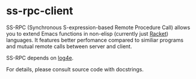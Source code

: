 # ss-rpc-client

SS-RPC (Synchronous S-expression-based Remote Procedure Call) allows
you to extend Emacs functions in non-elisp (currently just
[Racket](https://github.com/sk1e/ss-rpc-server)) languages. It
features better perfomance compared to similiar programs and mutual
remote calls between server and client. 

SS-RPC depends on [log4e](https://github.com/aki2o/log4e).

For details, please consult source code with docstrings.


